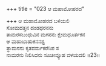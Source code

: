 +++
title = "023 ಆ ಮಹಾಮೋಹರದ"

+++
ಆ ಮಹಾಮೋಹರದ ಬಳಿಯಲಿ  
ಸೋಮದತ್ತನ ದಂಡಧರನನು  
ತಾಮರಸಬಂಧುವಿನ ಮಗನನು ಕ್ಷೇಮಧೂರ್ತಕನ  
ಆ ಮಹಾಬಾಹುಕನನಶ್ವ  
ತ್ಥಾಮನನು ಕೃತವರ್ಮಕರೆನಿಪ ಸ  
ನಾಮರನು ನಿಲಿಸಿದನು ಸೂಚೀವ್ಯೂಹ ವಳಯದಲಿ    ॥23॥